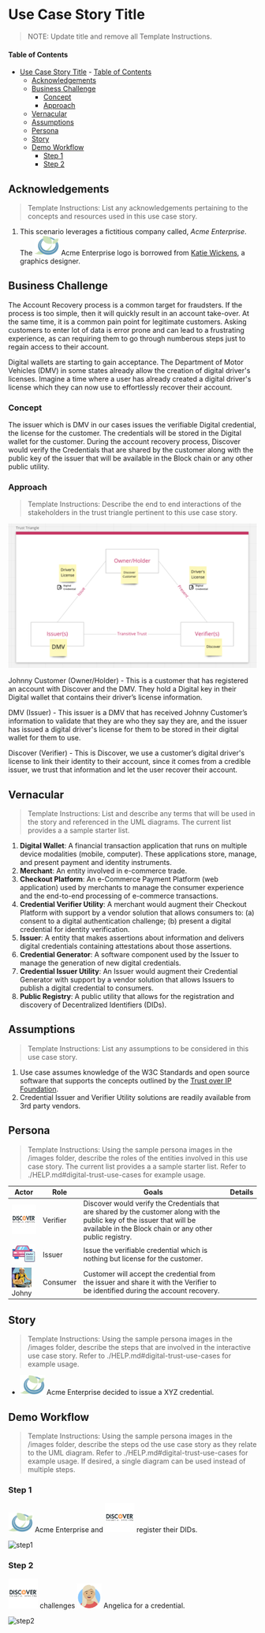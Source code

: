 # Use Case Story Title

>NOTE: Update title and remove all Template Instructions.
 
#### Table of Contents
- [Use Case Story Title](#use-case-story-title) 
      - [Table of Contents](#table-of-contents)
  - [Acknowledgements](#acknowledgements)
  - [Business Challenge](#business-challenge)
    - [Concept](#concept)
    - [Approach](#approach)
  - [Vernacular](#vernacular)
  - [Assumptions](#assumptions)
  - [Persona](#persona)
  - [Story](#story)
  - [Demo Workflow](#demo-workflow)
    - [Step 1](#step-1)
    - [Step 2](#step-2)

 
## Acknowledgements

>Template Instructions: List any acknowledgements pertaining to the concepts and resources used in this use case story.
 
1. This scenario leverages a fictitious company called, _Acme Enterprise_. The <img src="./images/persona/acme-logo.png" width="50" height="40"> Acme Enterprise logo is borrowed from [Katie Wickens](https://steins_kake.artstation.com/projects/ebqgb), a graphics designer.
 
## Business Challenge
The Account Recovery process is a common target for fraudsters. If the process is too simple, then it will quickly result in an account take-over. At the same time, it is a common pain point for legitimate customers. Asking customers to enter lot of data is error prone and can lead to a frustrating experience, as can requiring them to go through numberous steps just to regain access to their account. 

Digital wallets are starting to gain acceptance. The Department of Motor Vehicles (DMV) in some states already allow the creation of digital driver's licenses. Imagine a time where a user has already created a digital driver's license which they can now use to effortlessly recover their account.
 
### Concept
The issuer which is DMV in our cases issues the verifiable Digital credential, the license for the customer. The credentials will be stored in the Digital wallet for the customer. During the account recovery process, Discover would verify the Credentials that are shared by the customer along with the public key of the issuer that will be available in the Block chain or any other public utility. 
 
### Approach
>Template Instructions: Describe the end to end interactions of the stakeholders in the trust triangle pertinent to this use case story.

![trust-triangle](./images/misc/triangle.png)

Johnny Customer (Owner/Holder) - This is a customer that has registered an account with Discover and the DMV. They hold a Digital key in their Digital wallet that contains their driver’s license information.

DMV (Issuer) - This issuer is a DMV that has received Johnny Customer’s information to validate that they are who they say they are, and the issuer has issued a digital driver's license for them to be stored in their digital wallet for them to use.

Discover (Verifier) - This is Discover, we use a customer’s digital driver's license to link their identity to their account, since it comes from a credible issuer, we trust that information and let the user recover their account.

 
## Vernacular

>Template Instructions: List and describe any terms that will be used in the story and referenced in the UML diagrams. The current list provides a a sample starter list. 
 
1. **Digital Wallet**: A financial transaction application that runs on multiple device modalities (mobile, computer). These applications store, manage, and present payment and identity instruments.
3. **Merchant**: An entity involved in e-commerce trade.
4. **Checkout Platform**: An e-Commerce Payment Platform (web application) used by merchants to manage the consumer experience and the end-to-end processing of e-commerce transactions.
5. **Credential Verifier Utility**: A merchant would augment their Checkout Platform with support by a vendor solution that allows consumers to: (a) consent to a digital authentication challenge; (b) present a digital credential for identity verification.
6. **Issuer**: A entity that makes assertions about information and delivers digital credentials containing attestations about those assertions.
7. **Credential Generator**: A software component used by the Issuer to manage the generation of new digital credentials.
8. **Credential Issuer Utility**: An Issuer would augment their Credential Generator with support by a vendor solution that allows Issuers to publish a digital credential to consumers.
9. **Public Registry**: A public utility that allows for the registration and discovery of Decentralized Identifiers (DIDs).
 
## Assumptions

>Template Instructions: List any assumptions to be considered in this use case story.
 
1. Use case assumes knowledge of the W3C Standards and open source software that supports the concepts outlined by the [Trust over IP Foundation](https://trustoverip.org/toip-model/).
2. Credential Issuer and Verifier Utility solutions are readily available from 3rd party vendors.
 
## Persona

>Template Instructions: Using the sample persona images in the /images folder, describe the roles of the entities involved in this use case story. The current list provides a a sample starter list. Refer to ./HELP.md#digital-trust-use-cases for example usage.
 
| Actor | Role | Goals | Details |
| --- | --- | --- | --- |
| <img src="./images/persona/discover_logo.png" width="60" height="60"> | Verifier | Discover would verify the Credentials that are shared by the customer along with the public key of the issuer that will be available in the Block chain or any other public registry. |  |
|  <img src="./images/persona/DMV.jpg" width="50" height="40">  | Issuer | Issue the verifiable credential which is nothing but license for the customer. |  |
| <img src="./images/persona/JohnyCustomer.jpg" width="40" height="40"> Johny | Consumer | Customer will accept the credential from the issuer and share it with the Verifier to be identified during the account recovery.  |  |
 
## Story
>Template Instructions: Using the sample persona images in the /images folder, describe the steps that are involved in the interactive use case story. Refer to ./HELP.md#digital-trust-use-cases for example usage.
 
* <img src="./images/persona/acme-logo.png" width="50" height="40"> Acme Enterprise decided to issue a XYZ credential. 
 
## Demo Workflow

>Template Instructions: Using the sample persona images in the /images folder, describe the steps od the use case story as they relate to the UML diagram. Refer to ./HELP.md#digital-trust-use-cases for example usage. If desired, a single diagram can be used instead of multiple steps. 
 
### Step 1
<img src="./images/persona/acme-logo.png" width="50" height="40"> Acme Enterprise and <img src="./images/persona/discover_logo.png" width="60" height="60"> register their DIDs.
 
![step1](./images/uml/step1-diagram.png)
 
### Step 2
 
<img src="./images/persona/discover_logo.png" width="60" height="60"> challenges <img src="./images/persona/Angelica.png" width="50" height="50"> Angelica for a credential.
 
![step2](./images/uml/step2-diagram.png)
 
